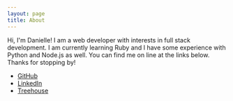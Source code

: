 ```yaml
---
layout: page
title: About
---
```


Hi, I'm Danielle! I am a web developer with interests in full stack development. I am currently learning Ruby and I have some experience with Python and Node.js as well. You can find me on line at the links below. Thanks for stopping by!


* [GitHub](https://github.com/danie11edotcom)
* [LinkedIn](https://www.linkedin.com/in/daniellehill1)
* [Treehouse](https://teamtreehouse.com/daniellehill2)